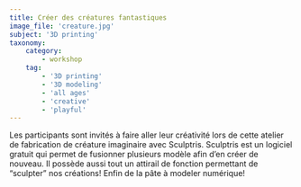 ```yaml
---
title: Créer des créatures fantastiques
image_file: 'creature.jpg'
subject: '3D printing'
taxonomy:
    category:
        - workshop
    tag:
        - '3D printing'
        - '3D modeling'
        - 'all ages'
        - 'creative'
        - 'playful'
---
```

Les participants sont invités à faire aller leur créativité lors de cette atelier de fabrication de créature imaginaire avec Sculptris.
Sculptris est un logiciel gratuit qui permet de fusionner plusieurs modèle afin d’en créer de nouveau. Il possède aussi tout un attirail de fonction permettant de “sculpter” nos créations! Enfin de la pâte à modeler numérique!